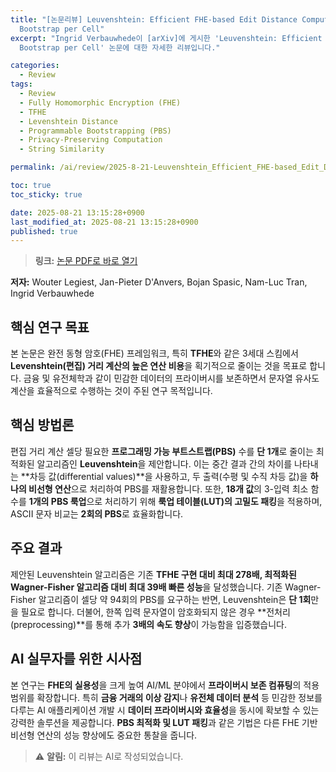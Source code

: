 ```yaml
---
title: "[논문리뷰] Leuvenshtein: Efficient FHE-based Edit Distance Computation with Single
  Bootstrap per Cell"
excerpt: "Ingrid Verbauwhede이 [arXiv]에 게시한 'Leuvenshtein: Efficient FHE-based Edit Distance Computation with Single
  Bootstrap per Cell' 논문에 대한 자세한 리뷰입니다."

categories:
  - Review
tags:
  - Review
  - Fully Homomorphic Encryption (FHE)
  - TFHE
  - Levenshtein Distance
  - Programmable Bootstrapping (PBS)
  - Privacy-Preserving Computation
  - String Similarity

permalink: /ai/review/2025-8-21-Leuvenshtein_Efficient_FHE-based_Edit_Distance_Computation_with_Single_Bootstrap_per_Cell/

toc: true
toc_sticky: true

date: 2025-08-21 13:15:28+0900
last_modified_at: 2025-08-21 13:15:28+0900
published: true
---
```

> **링크:** [논문 PDF로 바로 열기](https://arxiv.org/abs/2508.14568)

**저자:** Wouter Legiest, Jan-Pieter D'Anvers, Bojan Spasic, Nam-Luc Tran, Ingrid Verbauwhede



## 핵심 연구 목표
본 논문은 완전 동형 암호(FHE) 프레임워크, 특히 **TFHE**와 같은 3세대 스킴에서 **Levenshtein(편집) 거리 계산의 높은 연산 비용**을 획기적으로 줄이는 것을 목표로 합니다. 금융 및 유전체학과 같이 민감한 데이터의 프라이버시를 보존하면서 문자열 유사도 계산을 효율적으로 수행하는 것이 주된 연구 목적입니다.

## 핵심 방법론
편집 거리 계산 셀당 필요한 **프로그래밍 가능 부트스트랩(PBS)** 수를 **단 1개**로 줄이는 최적화된 알고리즘인 **Leuvenshtein**을 제안합니다. 이는 중간 결과 간의 차이를 나타내는 **차등 값(differential values)**을 사용하고, 두 출력(수평 및 수직 차등 값)을 **하나의 비선형 연산**으로 처리하여 PBS를 재활용합니다. 또한, **18개 값**의 3-입력 최소 함수를 **1개의 PBS 룩업**으로 처리하기 위해 **룩업 테이블(LUT)의 고밀도 패킹**을 적용하며, ASCII 문자 비교는 **2회의 PBS**로 효율화합니다.

## 주요 결과
제안된 Leuvenshtein 알고리즘은 기존 **TFHE 구현 대비 최대 278배, 최적화된 Wagner-Fisher 알고리즘 대비 최대 39배 빠른 성능**을 달성했습니다. 기존 Wagner-Fisher 알고리즘이 셀당 약 94회의 PBS를 요구하는 반면, Leuvenshtein은 **단 1회**만을 필요로 합니다. 더불어, 한쪽 입력 문자열이 암호화되지 않은 경우 **전처리(preprocessing)**를 통해 추가 **3배의 속도 향상**이 가능함을 입증했습니다.

## AI 실무자를 위한 시사점
본 연구는 **FHE의 실용성**을 크게 높여 AI/ML 분야에서 **프라이버시 보존 컴퓨팅**의 적용 범위를 확장합니다. 특히 **금융 거래의 이상 감지**나 **유전체 데이터 분석** 등 민감한 정보를 다루는 AI 애플리케이션 개발 시 **데이터 프라이버시와 효율성**을 동시에 확보할 수 있는 강력한 솔루션을 제공합니다. **PBS 최적화 및 LUT 패킹**과 같은 기법은 다른 FHE 기반 비선형 연산의 성능 향상에도 중요한 통찰을 줍니다.

> ⚠️ **알림:** 이 리뷰는 AI로 작성되었습니다.